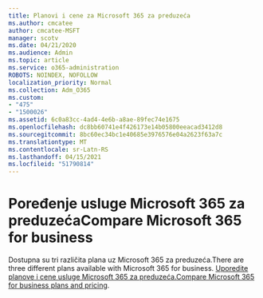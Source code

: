 ```yaml
---
title: Planovi i cene za Microsoft 365 za preduzeća
ms.author: cmcatee
author: cmcatee-MSFT
manager: scotv
ms.date: 04/21/2020
ms.audience: Admin
ms.topic: article
ms.service: o365-administration
ROBOTS: NOINDEX, NOFOLLOW
localization_priority: Normal
ms.collection: Adm_O365
ms.custom:
- "475"
- "1500026"
ms.assetid: 6c0a83cc-4ad4-4e6b-a8ae-89fec74e1675
ms.openlocfilehash: dc8bb60741e4f426173e14b05800eeacad3412d8
ms.sourcegitcommit: 8bc60ec34bc1e40685e3976576e04a2623f63a7c
ms.translationtype: MT
ms.contentlocale: sr-Latn-RS
ms.lasthandoff: 04/15/2021
ms.locfileid: "51790814"
---
```

# <a name="compare-microsoft-365-for-business"></a><span data-ttu-id="68e8b-102">Poređenje usluge Microsoft 365 za preduzeća</span><span class="sxs-lookup"><span data-stu-id="68e8b-102">Compare Microsoft 365 for business</span></span>

<span data-ttu-id="68e8b-103">Dostupna su tri različita plana uz Microsoft 365 za preduzeća.</span><span class="sxs-lookup"><span data-stu-id="68e8b-103">There are three different plans available with Microsoft 365 for business.</span></span> <span data-ttu-id="68e8b-104">[Uporedite planove i cene usluge Microsoft 365 za preduzeća.](https://products.office.com/compare-all-microsoft-office-products?tab=2)</span><span class="sxs-lookup"><span data-stu-id="68e8b-104">[Compare Microsoft 365 for business plans and pricing](https://products.office.com/compare-all-microsoft-office-products?tab=2).</span></span>  